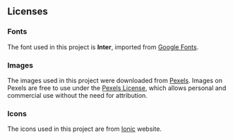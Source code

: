 ## Licenses

### Fonts

The font used in this project is **Inter**, imported from [Google Fonts](https://fonts.google.com/).

### Images

The images used in this project were downloaded from [Pexels](https://www.pexels.com/). Images on Pexels are free to use under the [Pexels License](https://www.pexels.com/license/), which allows personal and commercial use without the need for attribution.

### Icons

The icons used in this project are from [Ionic](https://ionic.io/ionicons) website.
